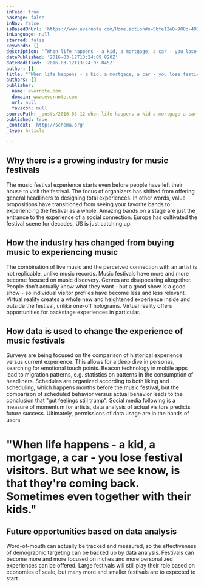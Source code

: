 ```yaml
---
inFeed: true
hasPage: false
inNav: false
isBasedOnUrl: 'https://www.evernote.com/Home.action#n=5bfe12e8-908d-4917-8161-098018e04ba2&ses=4&sh=2&sds=5&'
inLanguage: null
starred: false
keywords: []
description: '“When life happens - a kid, a mortgage, a car - you lose festival visitors. But what we see know, is that they’re coming back. Sometimes even together with their kids."'
datePublished: '2016-03-12T13:24:09.820Z'
dateModified: '2016-03-12T13:24:03.045Z'
author: []
title: "“When life happens - a kid, a mortgage, a car - you lose festival visitors. But what we see know, is that they’re coming back. Sometimes even together with their kids.\"\_"
authors: []
publisher:
  name: evernote.com
  domain: www.evernote.com
  url: null
  favicon: null
sourcePath: _posts/2016-03-12-when-life-happens-a-kid-a-mortgage-a-car-you-lose-fes.md
published: true
_context: 'http://schema.org'
_type: Article

---
```

## Why there is a growing industry for music festivals 

The music festival experience starts even before people have left their house to visit the festival. The focus of organizers has shifted from offering general headliners to designing total experiences. In other words, value propositions have transitioned from seeing your favorite bands to experiencing the festival as a whole. Amazing bands on a stage are just the entrance to the experience of a social connection. Europe has cultivated the festival scene for decades, US is just catching up.  

## How the industry has changed from buying music to experiencing music 

The combination of live music and the perceived connection with an artist is not replicable, unlike music records. Music festivals have more and more become focused on music discovery. Genres are disappearing altogether. People don't actually know what they want - but a good show is a good show - so individual visitor profiles have become less and less relevant. Virtual reality creates a whole new and heightened experience inside and outside the festival, unlike one-off holograms. Virtual reality offers opportunities for backstage experiences in particular.  

## How data is used to change the experience of music festivals 

Surveys are being focused on the comparison of historical experience versus current experience. This allows for a deep dive in personas, searching for emotional touch points. Beacon technology in mobile apps lead to migration patterns, e.g. statistics on patterns in the consumption of headliners. Schedules are organized according to both liking and scheduling, which happens months before the music festival, but the comparison of scheduled behavior versus actual behavior leads to the conclusion that "gut feelings still trump". Social media following is a measure of momentum for artists, data analysis of actual visitors predicts future success. Ultimately, permissions of data usage are in the hands of users 

# "When life happens - a kid, a mortgage, a car - you lose festival visitors. But what we see know, is that they're coming back. Sometimes even together with their kids." 

## Future opportunities based on data analysis 

Word-of-mouth can actually be tracked and measured, so the effectiveness of demographic targeting can be backed up by data analysis. Festivals can become more and more focused on niches and more personalized experiences can be offered. Large festivals will still play their role based on economies of scale, but many more and smaller festivals are to expected to start.